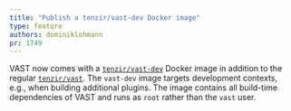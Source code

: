 ```yaml
---
title: "Publish a tenzir/vast-dev Docker image"
type: feature
authors: dominiklohmann
pr: 1749
---
```


VAST now comes with a
[`tenzir/vast-dev`](https://hub.docker.com/r/tenzir/vast-dev) Docker image in
addition to the regular [`tenzir/vast`](https://hub.docker.com/r/tenzir/vast).
The `vast-dev` image targets development contexts, e.g., when building
additional plugins. The image contains all build-time dependencies of VAST and
runs as `root` rather than the `vast` user.

